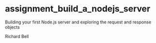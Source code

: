 # assignment_build_a_nodejs_server
Building your first Node.js server and exploring the request and response objects

Richard Bell
